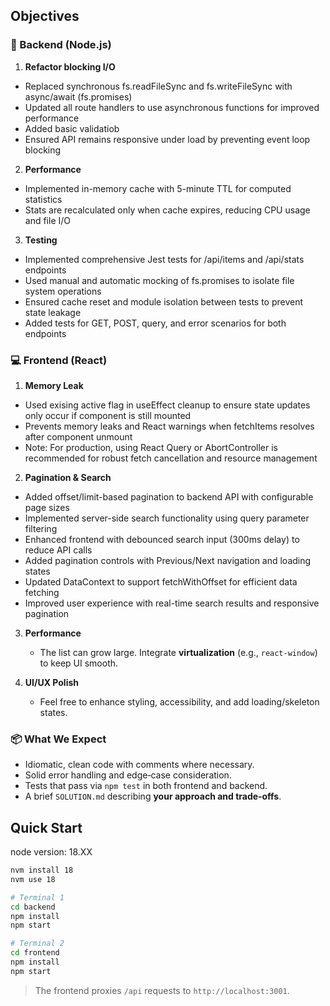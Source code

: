 ## Objectives

### 🔧 Backend (Node.js)

1. **Refactor blocking I/O**

- Replaced synchronous fs.readFileSync and fs.writeFileSync with async/await (fs.promises)
- Updated all route handlers to use asynchronous functions for improved performance
- Added basic validatiob
- Ensured API remains responsive under load by preventing event loop blocking

2. **Performance**

- Implemented in-memory cache with 5-minute TTL for computed statistics
- Stats are recalculated only when cache expires, reducing CPU usage and file I/O

3. **Testing**

- Implemented comprehensive Jest tests for /api/items and /api/stats endpoints
- Used manual and automatic mocking of fs.promises to isolate file system operations
- Ensured cache reset and module isolation between tests to prevent state leakage
- Added tests for GET, POST, query, and error scenarios for both endpoints

### 💻 Frontend (React)

1. **Memory Leak**

- Used exising active flag in useEffect cleanup to ensure state updates only occur if component is still mounted
- Prevents memory leaks and React warnings when fetchItems resolves after component unmount
- Note: For production, using React Query or AbortController is recommended for robust fetch cancellation and resource management

2. **Pagination & Search**

- Added offset/limit-based pagination to backend API with configurable page sizes
- Implemented server-side search functionality using query parameter filtering
- Enhanced frontend with debounced search input (300ms delay) to reduce API calls
- Added pagination controls with Previous/Next navigation and loading states
- Updated DataContext to support fetchWithOffset for efficient data fetching
- Improved user experience with real-time search results and responsive pagination

3. **Performance**

   - The list can grow large. Integrate **virtualization** (e.g., `react-window`) to keep UI smooth.

4. **UI/UX Polish**
   - Feel free to enhance styling, accessibility, and add loading/skeleton states.

### 📦 What We Expect

- Idiomatic, clean code with comments where necessary.
- Solid error handling and edge‑case consideration.
- Tests that pass via `npm test` in both frontend and backend.
- A brief `SOLUTION.md` describing **your approach and trade‑offs**.

## Quick Start

node version: 18.XX

```bash
nvm install 18
nvm use 18

# Terminal 1
cd backend
npm install
npm start

# Terminal 2
cd frontend
npm install
npm start
```

> The frontend proxies `/api` requests to `http://localhost:3001`.
